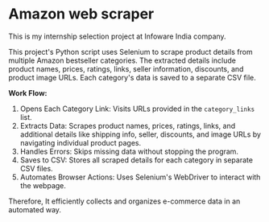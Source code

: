 # Amazon web scraper

This is my internship selection project at Infoware India company.

This project's Python script uses Selenium to scrape product details from multiple Amazon bestseller categories. 
The extracted details include product names, prices, ratings, links, seller information, discounts, and product image URLs. 
Each category's data is saved to a separate CSV file.

**Work Flow:**
1. Opens Each Category Link: Visits URLs provided in the `category_links` list.
2. Extracts Data: Scrapes product names, prices, ratings, links, and additional details like shipping info, seller, discounts, and image URLs by navigating individual product pages.
3. Handles Errors: Skips missing data without stopping the program.
4. Saves to CSV: Stores all scraped details for each category in separate CSV files.
5. Automates Browser Actions: Uses Selenium's WebDriver to interact with the webpage.

Therefore, It efficiently collects and organizes e-commerce data in an automated way.
